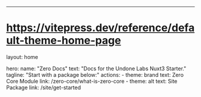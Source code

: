 ---
# https://vitepress.dev/reference/default-theme-home-page
layout: home

hero:
  name: "Zero Docs"
  text: "Docs for the Undone Labs Nuxt3 Starter."
  tagline: "Start with a package below:"
  actions:
    - theme: brand
      text: Zero Core Module
      link: /zero-core/what-is-zero-core
    - theme: alt
      text: Site Package
      link: /site/get-started

